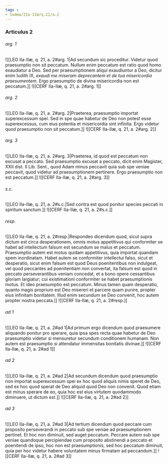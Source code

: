 ```yaml
---
tags : 
- Summa/IIa-IIæ/q.21/a.2
---
```


### Articulus 2

###### arg. 1
![[LEO IIa-IIæ, q. 21, a. 2#arg. 1|Ad secundum sic proceditur. Videtur quod praesumptio non sit peccatum. Nullum enim peccatum est ratio quod homo exaudiatur a Deo. Sed per praesumptionem aliqui exaudiuntur a Deo, dicitur enim Iudith IX, *exaudi me miseram deprecantem et de tua misericordia praesumentem*. Ergo praesumptio de divina misericordia non est peccatum.]]
![[CERF IIa-IIæ, q. 21, a. 2#arg. 1]]

###### arg. 2
![[LEO IIa-IIæ, q. 21, a. 2#arg. 2|Praeterea, praesumptio importat superexcessum spei. Sed in spe quae habetur de Deo non potest esse superexcessus, cum eius potentia et misericordia sint infinita. Ergo videtur quod praesumptio non sit peccatum.]]
![[CERF IIa-IIæ, q. 21, a. 2#arg. 2]]

###### arg. 3
![[LEO IIa-IIæ, q. 21, a. 2#arg. 3|Praeterea, id quod est peccatum non excusat a peccato. Sed praesumptio excusat a peccato, dicit enim Magister, XXII dist. II Lib. Sent., quod Adam minus peccavit quia sub spe veniae peccavit, quod videtur ad praesumptionem pertinere. Ergo praesumptio non est peccatum.]]
![[CERF IIa-IIæ, q. 21, a. 2#arg. 3]]

###### s.c.
![[LEO IIa-IIæ, q. 21, a. 2#s.c.|Sed contra est quod ponitur species peccati in spiritum sanctum.]]
![[CERF IIa-IIæ, q. 21, a. 2#s.c.]]

###### resp.
![[LEO IIa-IIæ, q. 21, a. 2#resp.|Respondeo dicendum quod, sicut supra dictum est circa desperationem, omnis motus appetitivus qui conformiter se habet ad intellectum falsum est secundum se malus et peccatum. Praesumptio autem est motus quidam appetitivus, quia importat quandam spem inordinatam. Habet autem se conformiter intellectui falso, sicut et desperatio, sicut enim falsum est quod Deus poenitentibus non indulgeat, vel quod peccantes ad poenitentiam non convertat, ita falsum est quod in peccato perseverantibus veniam concedat, et a bono opere cessantibus gloriam largiatur; cui existimationi conformiter se habet praesumptionis motus. Et ideo praesumptio est peccatum. Minus tamen quam desperatio, quanto magis proprium est Deo misereri et parcere quam punire, propter eius infinitam bonitatem. Illud enim secundum se Deo convenit, hoc autem propter nostra peccata.]]
![[CERF IIa-IIæ, q. 21, a. 2#resp.]]

###### ad 1
![[LEO IIa-IIæ, q. 21, a. 2#ad 1|Ad primum ergo dicendum quod praesumere aliquando ponitur pro sperare, quia ipsa spes recta quae habetur de Deo praesumptio videtur si mensuretur secundum conditionem humanam. Non autem est praesumptio si attendatur immensitas bonitatis divinae.]]
![[CERF IIa-IIæ, q. 21, a. 2#ad 1]]

###### ad 2
![[LEO IIa-IIæ, q. 21, a. 2#ad 2|Ad secundum dicendum quod praesumptio non importat superexcessum spei ex hoc quod aliquis nimis speret de Deo, sed ex hoc quod sperat de Deo aliquid quod Deo non convenit. Quod etiam est minus sperare de eo, quia hoc est eius virtutem quodammodo diminuere, ut dictum est.]]
![[CERF IIa-IIæ, q. 21, a. 2#ad 2]]

###### ad 3
![[LEO IIa-IIæ, q. 21, a. 2#ad 3|Ad tertium dicendum quod peccare cum proposito perseverandi in peccato sub spe veniae ad praesumptionem pertinet. Et hoc non diminuit, sed auget peccatum. Peccare autem sub spe veniae quandoque percipiendae cum proposito abstinendi a peccato et poenitendi de ipso, hoc non est praesumptionis, sed hoc peccatum diminuit, quia per hoc videtur habere voluntatem minus firmatam ad peccandum.]]
![[CERF IIa-IIæ, q. 21, a. 2#ad 3]]

